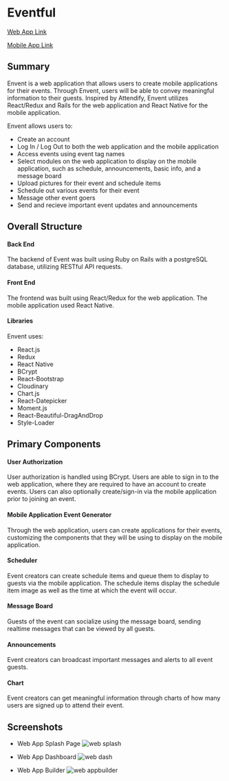 # Eventful
[Web App Link](www.envent.herokuapp.com)

[Mobile App Link](emulator.thing)
## Summary

Envent is a web application that allows users to create mobile applications for their events. Through Envent, users will be able to convey meaningful information to their guests. Inspired by Attendify, Envent utilizes React/Redux and Rails for the web application and React Native for the mobile application. 

Envent allows users to:

* Create an account 
* Log In / Log Out to both the web application and the mobile application 
* Access events using event tag names 
* Select modules on the web application to display on the mobile application, such as schedule, announcements, basic info, and a message board
* Upload pictures for their event and schedule items 
* Schedule out various events for their event 
* Message other event goers 
* Send and recieve important event updates and announcements

## Overall Structure 

#### Back End
The backend of Event was built using Ruby on Rails with a postgreSQL database, utilizing RESTful API requests. 

#### Front End
The frontend was built using React/Redux for the web application. The mobile application used React Native. 

#### Libraries 
Envent uses:
* React.js
* Redux
* React Native 
* BCrypt
* React-Bootstrap
* Cloudinary 
* Chart.js
* React-Datepicker 
* Moment.js
* React-Beautiful-DragAndDrop
* Style-Loader

## Primary Components 

#### User Authorization 
User authorization is handled using BCrypt. Users are able to sign in to the web application, where they are required to have an account to create events. Users can also optionally create/sign-in via the mobile application prior to joining an event. 

#### Mobile Application Event Generator
Through the web application, users can create applications for their events, customizing the components that they will be using to display on the mobile application. 

#### Scheduler
Event creators can create schedule items and queue them to display to guests via the mobile application. The schedule items display the schedule item image as well as the time at which the event will occur. 


#### Message Board
Guests of the event can socialize using the message board, sending realtime messages that can be viewed by all guests. 

#### Announcements
Event creators can broadcast important messages and alerts to all event guests.

#### Chart
Event creators can get meaningful information through charts of how many users are signed up to attend their event. 

## Screenshots 
* Web App Splash Page
![web splash](https://i.imgur.com/rVKRdiG.png)

* Web App Dashboard
![web dash](https://i.imgur.com/F9tMs48.png)

* Web App Builder
![web appbuilder](https://i.imgur.com/dS1cLgd.png)